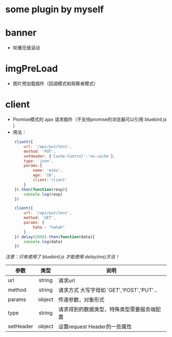 # some plugin by myself

# banner

+ 轮播无缝滚动

# imgPreLoad

+ 图片预加载插件（回调模式和观察者模式）

# client

+ Promise模式的 ajax 请求插件（不支持promise的浏览器可以引用 bluebird.js ）
+ 用法：

```javascript
	client({
		url: '/api/put/test',
		method: 'PUT',
		setHeader: {'Cache-Control':'no-cache'},
		type: 'json',
		params:{
			name: 'miko',
			age: '18',
			client:'client'
		}
	}).then(function(resp){
		console.log(resp)
	})

	client({
		url: '/api/put/test',
		method: 'GET',
		params: {
			haha : "hahah"
		}
	}).delay(2000).then(function(data){
		console.log(data)
	})
```

_注意：只有使用了 bluebird.js 才能使用 delay(ms)方法！_

| 参数      | 类型   |                  说明                      |
| --------- |:------:| ------------------------------------------ |
| url       | string | 请求url                                    |
| method    | string | 请求方式 大写字母如 'GET','POST','PUT'...  |
| params    | object | 传递参数，对象形式                         |
| type      | string | 请求得到的数据类型，特殊类型需要服务端配置 |
| setHeader | object | 设置request Header的一些属性               |

